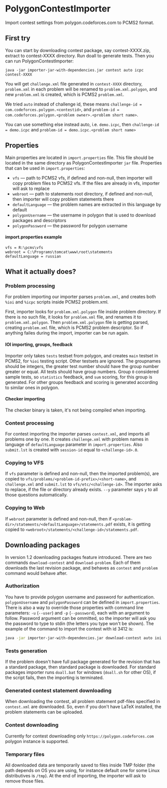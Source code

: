# PolygonContestImporter
Import contest settings from polygon.codeforces.com to PCMS2 format.

## First try
You can start by downloading contest package, say contest-XXXX.zip, extract to contest-XXXX directory.
Run doall to generate tests. Then you can run PolygonContestImporter:

`java -jar importer-jar-with-dependencies.jar contest auto icpc contest-XXXX`

You will get `challenge.xml` file generated in `contest-XXXX` directory, `problem.xml` in each problem will be renamed 
to `problem.xml.polygon`, and new `problem.xml` is created, which is PCMS2 `problem.xml`.

We tried `auto` instead of challenge id, these means `challenge-id = com.codeforces.polygon.<contestid>`, and 
`problem-id = com.codeforces.polygon.<problem owner>.<problem short name>`.

You can use something else instead auto, i.e. `demo.icpc`, then `challenge-id = demo.icpc` and 
`problem-id = demo.icpc.<problem short name>`

## Properties

Main properties are located in `import.properties` file.
This file should be located in the same directory as PolygonContestImporter `jar` file.
Properties that can be used in `import.properties`:
 - `vfs` — path to PCMS2 vfs, if defined and non-null, then importer will copy problem files to PCMS2 vfs.
If the files are already in vfs, importer will ask to replace
 - `webroot` — path to statements root directory, if defined and non-null, then importer will copy problem statements there
 - `defaultLanguage` — the problem names are extracted in this language by default
 - `polygonUsername` — the username in polygon that is used to download packages and descriptors
 - `polygonPassword` — the password for polygon username

#### import.properties example

```
vfs = R:\pcms\vfs
webroot = C:\Programs\tomcat\www\root\statements
defaultLanguage = russian
```

## What it actually does?

### Problem processing

For problem importing our importer parses `problem.xml`, and creates both `%ioi` and `%icpc` scripts inside PCMS2 problem.xml.

First, importer looks for `problem.xml.polygon` file inside problem directory. If there is no such file, it looks for `problem.xml` file, and renames it to `problem.xml.polygon`. Then `problem.xml.polygon` file is getting parsed, creating `problem.xml` file, which is PCMS2 problem descriptor. So if anything failes during the import, importer can be run again.

#### IOI importing, groups, feedback

Importer only takes `tests` testset from polygon, and creates `main` testset in PCMS2, for `%ioi` testing script. Other testsets are ignored. The groupnames should be integers, the greater test number should have the group number greater or equal. All tests should have group numbers. Group `0` considered sample tests, so `statistics` feedback, and `sum` scoring, for this group is generated. For other groups feedback and scoring is generated according to similar ones in polygon.

#### Checker importing

The checker binary is taken, it's not being compiled when importing.

### Contest processing

For contest importing the importer parses `contest.xml`, and imports all problems one by one. It creates `challenge.xml` with problem names in language of `defaultLanguage` parameter in `import.properties`. Also `submit.lst` is created with `session-id` equal to `<challenge-id>.0`. 

### Copying to VFS

If `vfs` parameter is defined and non-null, then the imported problem(s), are copied to `vfs/problems/<problem-id-prefix>/<short-name>`, and `challenge.xml` and `submit.lst` to `vfs/etc/<challenge-id>`. The importer asks to replace, if the file or directory already exists. `--y` parameter says `y` to all those questions automatically.

### Copying to Web

If `webroot` parameter is defined and non-null, then if `<problem-dir>/statements/<defaultLanguage>/statements.pdf` exists, it is getting copied to `<webroot>/statements/<challenge-id>/statements.pdf`.

## Downloading packages

In version 1.2 downloading packages feature introduced. There are two commands `download-contest` and `download-problem`. Each of them downloads the last revision package, and behaves as `contest` and `problem` command would behave after. 

### Authorization

You have to provide polygon username and password for authentication. `polygonUsername` and `polygonPassword` can be defined in `import.properties`. There is also a way to override those properties with command line parameters: `-u` (`--user`) and `-p` (`--password`), each with an argument to follow. Password argument can be ommitted, so the importer will ask you the password to type to stdin (the letters you type won't be shown). The example of the command to import the contest with id 3412 is:

```sh
java -jar importer-jar-with-dependencies.jar download-contest auto ioi 3412 -u ACRush -p
```

### Tests generation

If the problem doesn't have full package generated for the revision that has a standard package, then standard package is downloaded. For standard packages importer runs `doall.bat` for windows (`doall.sh` for other OS), if the script fails, then the importing is terminated.

### Generated contest statement downloading

When downloading the contest, all problem statement pdf-files specified in `contest.xml` are downloaded. So, even if you don't have LaTeX installed, the problem statements can be uploaded.

### Contest downloading

Currently for contest downloading only `https://polygon.codeforces.com` polygon instance is supported.

### Temporary files

All downloaded data are temporarily saved to files inside TMP folder (the path depends on OS you are using, for instance default one for some Linux distributives is `/tmp`). At the end of importing, the importer will ask to remove those files.
